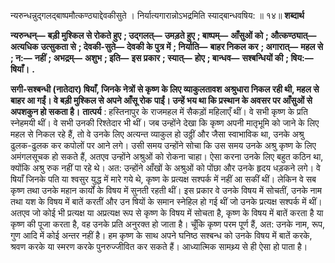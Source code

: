  

न्यरुन्धन्नुद्गलद्बाष्पमौत्कण्ठ्याद्देवकीसुते । निर्यात्यगारान्नोऽभद्रमिति स्याद्बान्धवषिय: ॥ १४॥ **शब्दार्थ** 

**न्यरुन्धन्—** **बड़ी मुश्किल से रोकते हुए** **; उद्गलत्—** **उमड़ते हुए** **; बाष्पम्—** **आँसुओं को** **; औत्कण्ठ्यात्—** **अत्यधिक** **उत्सुकता से** **; देवकी-सुते—** **देवकी के पुत्र में** **; निर्याति—** **बाहर निकल कर** **; अगारात्—** **महल से** **; न:—** **नहीं** **; अभद्रम्—** **अशुभ** **; इति—** **इस प्रकार** **; स्यात्—** **होए** **; बान्धव—** **सश्बन्धियों की** **; षिय:—** **षियाँ।** **.** 

**सगी-सश्बन्धी (नातेदार) षियाँ, जिनके नेत्रों से कृष्ण के लिए व्याकुलतावश** **अश्रुधारा निकल रही थी, महल से बाहर आ गईं। वे बड़ी मुश्किल से अपने आँसू रोक** **पाईं। उन्हें भय था कि प्रस्थान के अवसर पर आँसुओं से अपशकुन हो सकता है।** **तात्पर्य** : हस्तिनापुर के राजमहल में सैकड़ों महिलाएँ थीं। वे सभी कृष्ण के प्रति स्नेहमयी थीं। वे सभी उनकी रिश्तेदार भी थीं। जब उन्होंने देखा कि कृष्ण अपनी मातृभूमि को जाने के लिए महल से निकल रहे हैं, तो वे उनके लिए अत्यन्त व्याकुल हो उठ्ठीं और जैसा स्वाभाविक था, उनके अश्रु ढुलक-ढुलक कर कपोलों पर आने लगे। उसी समय उन्होंने सोचा कि उस समय उनके अश्रु कृष्ण के लिए अमंगलसूचक हो सकते हैं, अतएव उन्होंने अश्रुओं को रोकना चाहा। ऐसा करना उनके लिए बहुत कठिन था, क्योंकि अश्रु रुक नहीं पा रहे थे। अत: उन्होंने आँखों के अश्रुओं को पोंछा और उनके हृदय धड़कने लगे। वे षियाँ जिनके पति या श्वसुर युद्ध में मारे गये थे, कृष्ण के प्रत्यक्ष सश्पर्क में नहीं आ सकीं थीं। लेकिन वे सब कृष्ण तथा उनके महान कार्यों के विषय में सुनती रहती थीं। इस प्रकार वे उनके विषय में सोचतीं, उनके नाम तथा यश के विषय में बातें करतीं और उन षियों के समान स्नेहिल हो गई थीं जो उनके प्रत्यक्ष सश्पर्क में थीं। अतएव जो कोई भी प्रत्यक्ष या अप्रत्यक्ष रूप से कृष्ण के विषय में सोचता है, कृष्ण के विषय में बातें करता है या कृष्ण की पूजा करता है, वह उनके प्रति अनुरक्त हो जाता है। चूँकि कृष्ण परम पूर्ण हैं, अत: उनके नाम, रूप, गुण आदि में कोई अन्तर नहीं है। हम कृष्ण के साथ अपने घनिष्ठ सश्बन्ध को उनके विषय में बातें करके, श्रवण करके या स्मरण करके पुनरुज्जीवित कर सकते हैं। आध्यात्मिक सामथ्र्य से ही ऐसा हो पाता है। 
